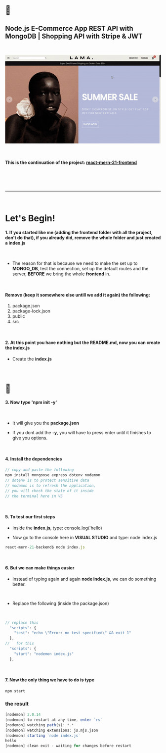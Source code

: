   <!-- 
 styles badge, at the end i decided to cusrom them like in the ecommercejs project
 where i had to create a styles.js file and add the styles there then export it as hook
 https://stackoverflow.com/questions/55766980/custom-color-to-badge-component-not-working
 
  <br>


Photographs for projects


FOOD and objects ----------

https://unsplash.com/@imdauphong

general
https://unsplash.com/collections/75589301/bon-apetite

https://unsplash.com/@ikredenets
https://unsplash.com/photos/Jm_SqbqZYkY
https://unsplash.com/photos/DHaZQh7hR2U

https://unsplash.com/photos/xLS_W6RVx-8

https://unsplash.com/@wendish

https://unsplash.com/@stilclassics

https://unsplash.com/@charlesdeluvio

Christmas
https://unsplash.com/@samhoajti


PLACES ---------

https://unsplash.com/@spoelee4



PEOPLE ---------

https://unsplash.com/photos/BVJ5e-Z2zEk
https://unsplash.com/photos/n3GxXpVcTpI

beautiful black women
https://unsplash.com/@raphaellovaski
https://unsplash.com/photos/88IOcZz53eg
https://unsplash.com/photos/Tfbw4CFFPaY

https://unsplash.com/photos/DTdkZzXYhKI

https://unsplash.com/@dynamicwang
https://unsplash.com/photos/ISrx6MJ7XXI

---

https://unsplash.com/@kirsimakov

---

https://unsplash.com/@ronmcclenny

---

https://unsplash.com/photos/WJ85c_l6JSE

---

https://unsplash.com/photos/aU_eOcelLhQ


# 🐝

# Let's Begin!

## 1. Install the dependencies

```javascript
// copy and paste the following
npm install @material-ui/core @material-ui/icons   react-router-dom node-sass@4.14.1 styled-components

// npm i styled-components
```

 <br>


### Lets start by creating the pages folder

- create the pages folder
- inside of it, create the Home.jsx

<br>

> Here you can see how the [**emmet extension**](https://code.visualstudio.com/docs/editor/emmet) auto complete and automatically create the import on top of the file

[<img src="/src/img/compo_after_install_emet.gif"/>]()

<br>

 
 
  
  -->

# 🐻

## Node.js E-Commerce App REST API with MongoDB | Shopping API with Stripe & JWT

<br>

[<img src="/src/img/frontend_backend_default1.gif"/>]()

<br>

#### This is the continuation of the project: [react-mern-21-frontend](https://github.com/nadiamariduena/react-mern-21-frontend)

<br>
<br>
<br>
<hr>
<br>

# Let's Begin!

#### 1. If you started like me (adding the frontend folder with all the project, don't do that), if you already did, remove the whole folder and just created a index.js

<br>

- The reason for that is because we need to make the set up to **MONGO_DB**, test the connection, set up the default routes and the server, **BEFORE** we bring the whole **frontend** in.

<br>

#### Remove (keep it somewhere else untill we add it again) the following:

1. package.json
2. package-lock.json
3. public
4. src

<br>

#### 2. At this point you have nothing but the README.md, now you can create the index.js

- Create the **index.js**

<br>

# 🍌

#### 3. Now type 'npm init -y'

<br>

- It will give you the **package.json**

- If you dont add the **-y**, you will have to press enter until it finishes to give you options.

<br>

#### 4. Install the dependencies

```javascript
// copy and paste the following
npm install mongoose express dotenv nodemon
// dotenv is to protect sensitive data
// nodemon is to refresh the application,
// you will check the state of it inside
// the terminal here in VS

```

 <br>

#### 5. To test our first steps

- Inside the **index.js**, type: console.log('hello)

- Now go to the console here in **VISUAL STUDIO** and type: node index.js

```javascript
react-mern-21-backend$ node index.js
```

<br>

#### 6. But we can make things easier

- Instead of typing again and again **node index.js**, we can do something better.

<br>

- Replace the following (inside the package.json)

<br>

```javascript
// replace this
  "scripts": {
    "test": "echo \"Error: no test specified\" && exit 1"
  },
//   for this
  "scripts": {
    "start": "nodemon index.js"
  },
```

<br>

#### 7. Now the only thing we have to do is type

```javascript
npm start
```

### the result

```javascript
[nodemon] 2.0.14
[nodemon] to restart at any time, enter `rs`
[nodemon] watching path(s): *.*
[nodemon] watching extensions: js,mjs,json
[nodemon] starting `node index.js`
hello
[nodemon] clean exit - waiting for changes before restart
```

